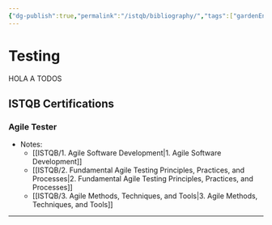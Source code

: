 ```yaml
---
{"dg-publish":true,"permalink":"/istqb/bibliography/","tags":["gardenEntry"]}
---
```



# Testing 

HOLA A TODOS
## ISTQB Certifications
### Agile Tester

- Notes:
	- [[ISTQB/1. Agile Software Development\|1. Agile Software Development]]
	- [[ISTQB/2. Fundamental Agile Testing Principles, Practices, and Processes\|2. Fundamental Agile Testing Principles, Practices, and Processes]]
	- [[ISTQB/3. Agile Methods, Techniques, and Tools\|3. Agile Methods, Techniques, and Tools]]



---

